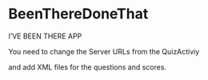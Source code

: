 # BeenThereDoneThat
I’VE BEEN THERE APP

You need to change the Server URLs from the QuizActiviy 

and add XML files for the questions and scores.
